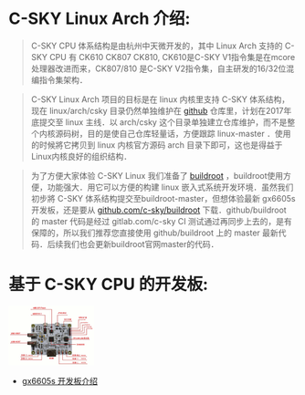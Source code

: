 C-SKY Linux Arch 介绍:
===

>C-SKY CPU 体系结构是由杭州中天微开发的，其中 Linux Arch 支持的 C-SKY CPU 有 CK610 CK807 CK810, CK610是C-SKY V1指令集是在mcore处理器改进而来，CK807/810 是C-SKY V2指令集，自主研发的16/32位混编指令集架构．

>C-SKY Linux Arch 项目的目标是在 linux 内核里支持 C-SKY 体系结构，现在 linux/arch/csky 目录仍然单独维护在 [github](https://github.com/c-sky/csky-linux) 仓库里，计划在2017年底提交至 linux 主线．以 arch/csky 这个目录单独建立仓库维护，而不是整个内核源码树，目的是使自己仓库轻量话，方便跟踪 linux-master ．使用的时候將它拷贝到 linux 内核官方源码 arch 目录下即可，这也是得益于Linux内核良好的组织结构．

>为了方便大家体验 C-SKY Linux 我们准备了 [buildroot](https://buildroot.org) ，buildroot使用方便，功能强大．用它可以方便的构建 linux 嵌入式系统开发环境．虽然我们初步將 C-SKY 体系结构提交至buildroot-master，但想体验最新 gx6605s 开发板，还是要从 [github.com/c-sky/buildroot](https://github.com/c-sky/buildroot) 下载．github/buildroot 的 master 代码是经过 gitlab.com/c-sky CI 测试通过再同步上去的，是有保障的，所以我们推荐您直接使用 github/buildroot 上的 master 最新代码．后续我们也会更新buildroot官网master的代码．

基于 C-SKY CPU 的开发板:
===

<img src="images/gx6605s_0.gif" alt="gx6605s" width="150" />

* [gx6605s 开发板介绍](boards/gx6605s.md)
